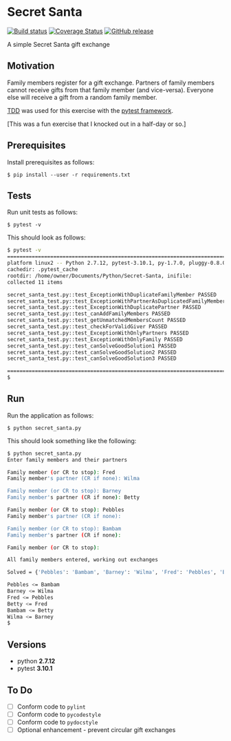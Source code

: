 # Secret Santa

[![Build status](http://travis-ci.org/mramshaw/Secret-Santa.svg?branch=master)](http://travis-ci.org/mramshaw/Secret-Santa)
[![Coverage Status](http://codecov.io/github/mramshaw/Secret-Santa/coverage.svg?branch=master)](http://codecov.io/github/mramshaw/Secret-Santa?branch=master)
[![GitHub release](http://img.shields.io/github/release/mramshaw/Secret-Santa.svg?style=flat-square)](http://github.com/mramshaw/Secret-Santa/releases)

A simple Secret Santa gift exchange

## Motivation

Family members register for a gift exchange. Partners of family members cannot
receive gifts from that family member (and vice-versa). Everyone else will
receive a gift from a random family member.

[TDD](http://en.wikipedia.org/wiki/Test-driven_development) was used for this exercise
 with the [pytest framework](http://docs.pytest.org/en/latest/).

[This was a fun exercise that I knocked out in a half-day or so.]

## Prerequisites

Install prerequisites as follows:

    $ pip install --user -r requirements.txt

## Tests

Run unit tests as follows:

    $ pytest -v

This should look as follows:

```bash
$ pytest -v
==================================================================================================================== test session starts =====================================================================================================================
platform linux2 -- Python 2.7.12, pytest-3.10.1, py-1.7.0, pluggy-0.8.0 -- /usr/bin/python
cachedir: .pytest_cache
rootdir: /home/owner/Documents/Python/Secret-Santa, inifile:
collected 11 items

secret_santa_test.py::test_ExceptionWithDuplicateFamilyMember PASSED                                                                                                                                                                                   [  9%]
secret_santa_test.py::test_ExceptionWithPartnerAsDuplicatedFamilyMember PASSED                                                                                                                                                                         [ 18%]
secret_santa_test.py::test_ExceptionWithDuplicatePartner PASSED                                                                                                                                                                                        [ 27%]
secret_santa_test.py::test_canAddFamilyMembers PASSED                                                                                                                                                                                                  [ 36%]
secret_santa_test.py::test_getUnmatchedMembersCount PASSED                                                                                                                                                                                             [ 45%]
secret_santa_test.py::test_checkForValidGiver PASSED                                                                                                                                                                                                   [ 54%]
secret_santa_test.py::test_ExceptionWithOnlyPartners PASSED                                                                                                                                                                                            [ 63%]
secret_santa_test.py::test_ExceptionWithOnlyFamily PASSED                                                                                                                                                                                              [ 72%]
secret_santa_test.py::test_canSolveGoodSolution1 PASSED                                                                                                                                                                                                [ 81%]
secret_santa_test.py::test_canSolveGoodSolution2 PASSED                                                                                                                                                                                                [ 90%]
secret_santa_test.py::test_canSolveGoodSolution3 PASSED                                                                                                                                                                                                [100%]

================================================================================================================= 11 passed in 0.09 seconds ==================================================================================================================
$
```

## Run

Run the application as follows:

    $ python secret_santa.py

This should look something like the following:

```bash
$ python secret_santa.py
Enter family members and their partners

Family member (or CR to stop): Fred
Family member's partner (CR if none): Wilma

Family member (or CR to stop): Barney
Family member's partner (CR if none): Betty

Family member (or CR to stop): Pebbles
Family member's partner (CR if none): 

Family member (or CR to stop): Bambam
Family member's partner (CR if none): 

Family member (or CR to stop): 

All family members entered, working out exchanges

Solved = {'Pebbles': 'Bambam', 'Barney': 'Wilma', 'Fred': 'Pebbles', 'Betty': 'Fred', 'Bambam': 'Betty', 'Wilma': 'Barney'} 

Pebbles <= Bambam
Barney <= Wilma
Fred <= Pebbles
Betty <= Fred
Bambam <= Betty
Wilma <= Barney
$
```

## Versions

* python __2.7.12__
* pytest __3.10.1__

## To Do

- [ ] Conform code to `pylint`
- [ ] Conform code to `pycodestyle`
- [ ] Conform code to `pydocstyle`
- [ ] Optional enhancement - prevent circular gift exchanges
